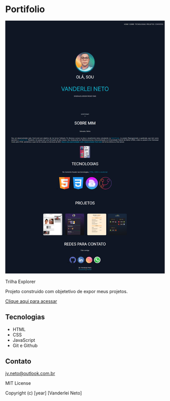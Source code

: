 # Portifolio

![preview](/assets/img/capa-portifolio.png)

Trilha Explorer

Projeto construido com objetetivo de expor meus projetos.

[ Clique aqui para acessar](https://josevanderleineto.github.io/portifolio/)

## Tecnologias

- HTML
- CSS
- JavaScript 
- Git e Github

## Contato

jv.neto@outlook.com.br

MIT License

Copyright (c) [year] [Vanderlei Neto]
